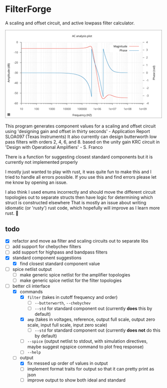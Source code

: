 # FilterForge

A scaling and offset circuit, and active lowpass filter calculator.

![lpf response](./circuits/ngspice/response.svg)

This program generates component values for a scaling and offset circuit using 'designing gain and offset in thirty seconds' - Application Report SLOA097 (Texas Instruments)
It also currently can design butterworth low pass filters with orders 2, 4, 6, and 8. based on the unity gain KRC circuit in 'Design with Operational Amplifiers' - S. Franco

There is a function for suggesting closest standard components but it is currently not implemented properly

I mostly just wanted to play with rust, it was quite fun to make this and I tried to handle all errors possible.
If you use this and find errors please let me know by opening an issue.

I also think I used enums incorrectly and should move the different circuit topologies out to separate structs then have logic for determining which struct is constructed elsewhere
That is mostly an issue about writing idiomatic (or 'rusty') rust code, which hopefully will improve as I learn more rust. 🦀

## todo

- [x] refactor and move aa filter and scaling circuits out to separate libs
- [ ] add support for chebychev filters
- [ ] add support for highpass and bandpass filters
- [x] standard component suggestions
  - [x] find closest standard component value
- [ ] spice netlist output
  - [ ] make generic spice netlist for the amplifier topologies
  - [ ] make generic spice netlist for the filter topologies
- [ ] better cli interface
  - [x] commands
    - [x] `filter` (takes in cutoff frequency and order)
      - [ ] `--butterworth`, `--chebychev`
      - [ ] `--std` for standard component out (currently **does** this by default)
    - [x] `amp` (takes in voltages, reference, output full scale, output zero scale, input full scale, input zero scale)
      - [ ] `--std` for standard component out (currently **does not** do this by default)
    - [ ] `--spice` (output netlist to stdout, with simulation directives, maybe suggest ngspice command to plot freq response)
    - [ ] `--help`
  - [ ] output
    - [x] fix messed up order of values in output
    - [ ] implement format traits for output so that it can pretty print as json
    - [ ] improve output to show both ideal and standard
